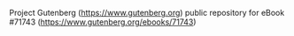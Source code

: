 Project Gutenberg (https://www.gutenberg.org) public repository
for eBook #71743 (https://www.gutenberg.org/ebooks/71743)
